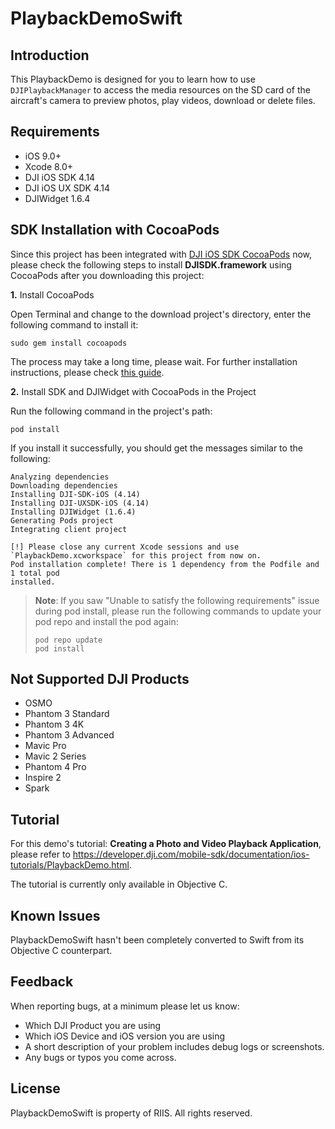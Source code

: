 # PlaybackDemoSwift

## Introduction

This PlaybackDemo is designed for you to learn how to use `DJIPlaybackManager` to access the media resources on the SD card of the aircraft's camera to preview photos, play videos, download or delete files.

## Requirements

 - iOS 9.0+
 - Xcode 8.0+
 - DJI iOS SDK 4.14
 - DJI iOS UX SDK 4.14
 - DJIWidget 1.6.4

## SDK Installation with CocoaPods

Since this project has been integrated with [DJI iOS SDK CocoaPods](https://cocoapods.org/pods/DJI-SDK-iOS) now, please check the following steps to install **DJISDK.framework** using CocoaPods after you downloading this project:

**1.** Install CocoaPods

Open Terminal and change to the download project's directory, enter the following command to install it:

~~~
sudo gem install cocoapods
~~~

The process may take a long time, please wait. For further installation instructions, please check [this guide](https://guides.cocoapods.org/using/getting-started.html#getting-started).

**2.** Install SDK and DJIWidget with CocoaPods in the Project

Run the following command in the project's path:

~~~
pod install
~~~

If you install it successfully, you should get the messages similar to the following:

~~~
Analyzing dependencies
Downloading dependencies
Installing DJI-SDK-iOS (4.14)
Installing DJI-UXSDK-iOS (4.14)
Installing DJIWidget (1.6.4)
Generating Pods project
Integrating client project

[!] Please close any current Xcode sessions and use `PlaybackDemo.xcworkspace` for this project from now on.
Pod installation complete! There is 1 dependency from the Podfile and 1 total pod
installed.
~~~

> **Note**: If you saw "Unable to satisfy the following requirements" issue during pod install, please run the following commands to update your pod repo and install the pod again:
>
> ~~~
> pod repo update
> pod install
> ~~~

## Not Supported DJI Products

 - OSMO
 - Phantom 3 Standard
 - Phantom 3 4K
 - Phantom 3 Advanced
 - Mavic Pro
 - Mavic 2 Series
 - Phantom 4 Pro
 - Inspire 2
 - Spark

## Tutorial

For this demo's tutorial: **Creating a Photo and Video Playback Application**, please refer to <https://developer.dji.com/mobile-sdk/documentation/ios-tutorials/PlaybackDemo.html>.

The tutorial is currently only available in Objective C.

## Known Issues
PlaybackDemoSwift hasn't been completely converted to Swift from its Objective C counterpart. 


## Feedback
When reporting bugs, at a minimum please let us know:

* Which DJI Product you are using
* Which iOS Device and iOS version you are using
* A short description of your problem includes debug logs or screenshots.
* Any bugs or typos you come across.

## License

PlaybackDemoSwift is property of RIIS. All rights reserved.
